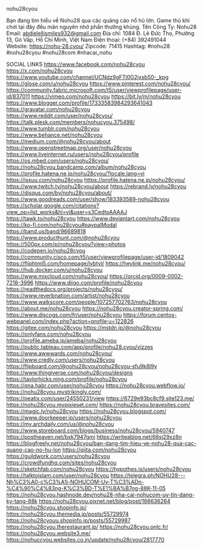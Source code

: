 nohu28cyou

Bạn đang tìm hiểu về Nohu28 qua các quảng cáo nổ hũ lớn. Game thủ khi chơi tại đây đều mãn nguyên nhờ phần thưởng khủng.
Tên Công Ty: Nohu28
Email: abdielellismiles932@gmail.com
Địa chỉ: 1084 Đ. Lê Đức Thọ, Phường 13, Gò Vấp, Hồ Chí Minh, Việt Nam
Điện thoại: (+84) 392491044
Website: https://nohu-28.cyou/
Zipcode: 71415
Hashtag: #nohu28 #nohu28cyou #nohu28com #nhacai_nohu

SOCIAL LINKS
https://www.facebook.com/nohu28cyou
https://x.com/nohu28cyou
https://www.youtube.com/channel/UCNdz9gFTl0G2jxsb50-_kpg
https://glose.com/u/nohu28cyou
https://www.pinterest.com/nohu28cyou/
https://community.fabric.microsoft.com/t5/user/viewprofilepage/user-id/837011
https://vimeo.com/nohu28cyou
https://bit.ly/m/nohu28cyou
https://www.blogger.com/profile/17333583984293641043
https://gravatar.com/nohu28cyou
https://www.reddit.com/user/nohu28cyou/
https://talk.plesk.com/members/nohucyou.375498/
https://www.tumblr.com/nohu28cyou
https://www.behance.net/nohu28cyou
https://medium.com/@nohu28cyou/about
https://www.openstreetmap.org/user/nohu28cyou
https://www.liveinternet.ru/users/nohu28cyou/profile
https://os.mbed.com/users/nohu28cyou/
https://nohu28cyou.bandcamp.com/album/nohu28cyou
https://profile.hatena.ne.jp/nohu28cyou/?locale.lang=vi
https://issuu.com/nohu28cyou
https://profile.hatena.ne.jp/nohu28cyou/
https://www.twitch.tv/nohu28cyou/about
https://rebrand.ly/nohu28cyou
https://disqus.com/by/nohu28cyou/about/
https://www.goodreads.com/user/show/183393589-nohu28cyou
https://scholar.google.com/citations?view_op=list_works&hl=vi&user=s3CedtoAAAAJ
https://tawk.to/nohu28cyou
https://www.deviantart.com/nohu28cyou
https://ko-fi.com/nohu28cyou#paypalModal
https://band.us/band/96689818
https://www.producthunt.com/@nohu28cyou
https://500px.com/p/nohu28cyou?view=photos
https://codepen.io/nohu28cyou
https://community.cisco.com/t5/user/viewprofilepage/user-id/1809042
https://fliphtml5.com/homepage/lvbtyl/
https://heylink.me/nohu28cyou/
https://hub.docker.com/u/nohu28cyou
https://www.mixcloud.com/nohu28cyou/
https://orcid.org/0009-0002-7218-3996
https://www.diigo.com/profile/nohu28cyou
https://readthedocs.org/projects/nohu28cyou/
https://www.reverbnation.com/artist/nohu28cyou
https://www.walkscore.com/people/107257702763/nohu28cyou
https://about.me/nohu28cyou
https://nohu28cyou.creator-spring.com/
https://www.discogs.com/fr/user/nohu28cyou
https://forum.centos-webpanel.com/index.php?action=profile;u=122826
https://gitee.com/nohu28cyou
https://mstdn.jp/@nohu28cyou
https://onlyfans.com/nohu28cyou
https://profile.ameba.jp/ameba/nohu28cyou
https://public.tableau.com/app/profile/nohu28.cyou/vizzes
https://www.awwwards.com/nohu28cyou/
https://www.credly.com/users/nohu28cyou
https://flipboard.com/@nohu28cyou/nohu28cyou-sfu9k8l9y
https://www.thingiverse.com/nohu28cyou/designs
https://taylorhicks.ning.com/profile/nohu28cyou
https://qna.habr.com/user/nohu28cyou
https://nohu28cyou.webflow.io/
https://nohu28cyou.mystrikingly.com/
https://peatix.com/user/24550231/view
https://6729e93bc8cf9.site123.me/
https://nohu28cyou.mypixieset.com/
https://nohu28cyou.bravesites.com/
https://magic.ly/nohu28cyou
https://nohu28cyou.blogspot.com/
https://www.doorkeeper.jp/users/nohu28cyou
https://my.archdaily.com/us/@nohu28cyou
https://www.storeboard.com/blogs/business/nohu28cyou/5940747
https://postheaven.net/bxk7947gmi
https://writeablog.net/66sj29xz8n
https://blogfreely.net/nohu28cyou/ban-dang-tim-hieu-ve-nohu28-qua-cac-quang-cao-no-hu-lon
https://qiita.com/nohu28cyou
https://guildwork.com/users/nohu28cyou
https://crowdfundhq.com/sites/nohu28cyou
https://sketchfab.com/nohu28cyou
https://hypothes.is/users/nohu28cyou
https://talktoislam.com/user/nohu28cyou
https://telegra.ph/NOHU28---Nh%C3%A0-c%C3%A1i-NOHUCOM-Uy-T%C3%ADn-%C4%90%C4%83ng-K%C3%BD-T%E1%BA%B7ng-88K-11-05
https://nohu28cyou.hashnode.dev/nohu28-nha-cai-nohucom-uy-tin-dang-ky-tang-88k
https://nohu28cyou.pixnet.net/blog/post/166636264
https://nohu28cyou.shopinfo.jp/
https://nohu28cyou.themedia.jp/posts/55729974
https://nohu28cyouu.shopinfo.jp/posts/55729987
https://nohu28cyou.therestaurant.jp/
https://nohu28cyou.onlc.fr/
https://nohu28cyou.website3.me/
https://nohuccyou.websites.co.in/update/nohu28cyou/2817770
